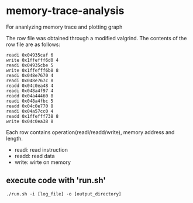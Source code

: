 # memory-trace-analysis

For ananlyzing memory trace and plotting graph

The row file was obtained through a modified valgrind.
The contents of the row file are as follows:

```
readi 0x04935caf 6 
write 0x1ffefff6d0 4 
readi 0x04935cbe 5 
write 0x1ffefff6b8 8 
readi 0x048e7670 4 
readi 0x048e767c 8 
readd 0x04c0ea48 4 
readi 0x048a4f97 4 
readd 0x04a44460 8 
readi 0x048a4fbc 5 
readd 0x04c0e770 8 
readi 0x04a57cc0 4 
readd 0x1ffefff738 8 
write 0x04c0ea38 8 
```

Each row contains operation(readi/readd/write), memory address and length.
* readi: read instruction
* readd: read data
* write: wirte on memory

## execute code with 'run.sh'
`./run.sh -i [log_file] -o [output_directory]`
